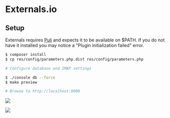 # Externals.io

## Setup

Externals requires [Puli](http://docs.puli.io/en/latest/) and expects it to be
available on $PATH.  If you do not have it installed you may notice a
"Plugin initialization failed" error.

```bash
$ composer install
$ cp res/config/parameters.php.dist res/config/parameters.php

# Configure database and IMAP settings

$ ./console db --force
$ make preview

# Browse to http://localhost:8000
```

[![](http://i.imgur.com/BrCb8gu.png)](http://externals.io/)

[![](http://i.imgur.com/gD7Let2.png)](http://externals.io/)
